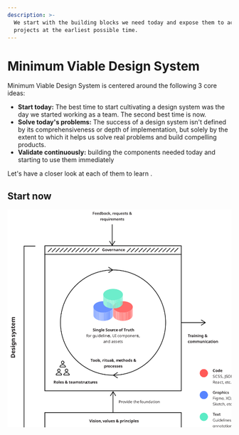 ```yaml
---
description: >-
  We start with the building blocks we need today and expose them to actual
  projects at the earliest possible time.
---
```


# Minimum Viable Design System

Minimum Viable Design System is centered around the following 3 core ideas:

* **Start today:** The best time to start cultivating a design system was the day we started working as a team. The second best time is now.
* **Solve today's problems:** The success of a design system isn't defined by its comprehensiveness or depth of implementation, but solely by the extent to which it helps us solve real problems and build compelling products.
* **Validate continuously:** building the components needed today and starting to use them immediately 

Let's have a closer look at each of them to learn .

## Start now

![](../../.gitbook/assets/dimensions_exp_2.svg)


